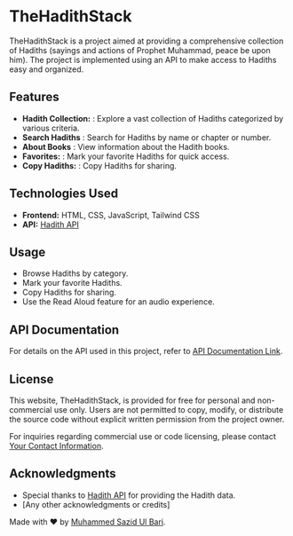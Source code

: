 # TheHadithStack

TheHadithStack is a project aimed at providing a comprehensive collection of Hadiths (sayings and actions of Prophet Muhammad, peace be upon him). The project is implemented using an API to make access to Hadiths easy and organized.

## Features

- **Hadith Collection:** : Explore a vast collection of Hadiths categorized by various criteria.
- **Search Hadiths** : Search for Hadiths by name or chapter or number.
- **About Books** : View information about the Hadith books.
- **Favorites:** : Mark your favorite Hadiths for quick access.
- **Copy Hadiths:** : Copy Hadiths for sharing.

## Technologies Used

- **Frontend:** HTML, CSS, JavaScript, Tailwind CSS
- **API:** [Hadith API]

## Usage

- Browse Hadiths by category.
- Mark your favorite Hadiths.
- Copy Hadiths for sharing.
- Use the Read Aloud feature for an audio experience.

## API Documentation

For details on the API used in this project, refer to [API Documentation Link].

## License

This website, TheHadithStack, is provided for free for personal and non-commercial use only. Users are not permitted to copy, modify, or distribute the source code without explicit written permission from the project owner.

For inquiries regarding commercial use or code licensing, please contact [Your Contact Information](mailto:subenglishschool@gmail.com).

## Acknowledgments

- Special thanks to [Hadith API] for providing the Hadith data.
- [Any other acknowledgments or credits]

Made with ❤️ by [Muhammed Sazid Ul Bari].

[API Documentation Link]: https://www.hadithapi.com/
[MIT License]: LICENSE.md
[LICENSE.md]: LICENSE.md
[Hadith API]: https://www.hadithapi.com/
[Muhammed Sazid Ul Bari]: https://www.upwork.com/freelancers/~017e4802fc1f00ad2b
